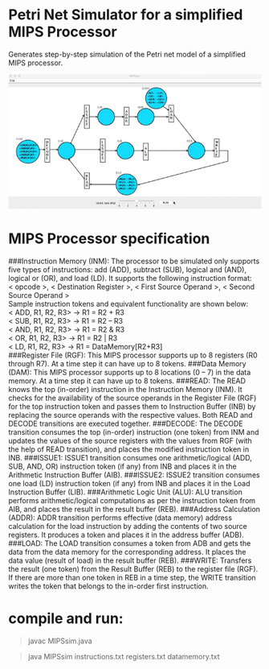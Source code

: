 # Petri Net Simulator for a simplified MIPS Processor
Generates step-by-step simulation of the Petri net model of a simplified MIPS processor.


 ![alt tag](images/MIPSsim.gif)
 

# MIPS Processor specification
###Instruction Memory (INM):
The processor to be simulated only supports five types of instructions: 
add (ADD), subtract (SUB), logical and (AND), logical or (OR), and load (LD). It supports the following instruction format:</br>
 < opcode >, < Destination Register >, < First Source Operand >, < Second Source Operand ></br>
 Sample instruction tokens and equivalent functionality are shown below:</br>
< ADD, R1, R2, R3> -> R1 = R2 + R3</br>
< SUB, R1, R2, R3> -> R1 = R2 – R3</br>
< AND, R1, R2, R3> -> R1 = R2 & R3</br>
< OR, R1, R2, R3>   -> R1 = R2 | R3</br>
< LD, R1, R2, R3>   -> R1 = DataMemory[R2+R3]</br>
###Register File (RGF):
This MIPS processor supports up to 8 registers (R0 through R7). At a time step it can have up to 8 tokens.
###Data Memory (DAM):
This MIPS processor supports up to 8 locations (0 – 7) in the data memory. At a time step it can have up to 8 tokens.
###READ:
The READ knows the top (in-order) instruction in the Instruction Memory (INM). It checks for the availability of the source operands in the Register File (RGF) for the top
instruction token and passes them to Instruction Buffer (INB) by replacing the source operands with the respective values. Both READ and DECODE transitions are
executed together.
###DECODE:
The DECODE transition consumes the top (in-order) instruction (one token) from INM and updates the
values of the source registers with the values from RGF (with the help of READ transition), and places the modified instruction token in INB.
###ISSUE1:
ISSUE1 transition consumes one arithmetic/logical (ADD, SUB, AND, OR) instruction token (if any) from INB and places it in the Arithmetic Instruction Buffer (AIB).
###ISSUE2:
ISSUE2 transition consumes one load (LD) instruction token (if any) from INB and places it in the Load Instruction Buffer (LIB).
###Arithmetic Logic Unit (ALU):
ALU transition performs arithmetic/logical computations as per the instruction token from AIB, and
places the result in the result buffer (REB).
###Address Calculation (ADDR):
ADDR transition performs effective (data memory) address calculation for the load instruction by adding the contents of two source registers. It produces a token and places it in the address buffer (ADB).
###LOAD:
The LOAD transition consumes a token from ADB and gets the data from the data memory for the corresponding address. It places the data value (result of load) in the result buffer (REB).
###WRITE:
Transfers the result (one token) from the Result Buffer (REB) to the register file (RGF). If there are more than one token in REB in a time step, the WRITE transition writes the token that belongs to the in-order
first instruction.

# compile and run:
> javac MIPSsim.java 

> java MIPSsim instructions.txt registers.txt datamemory.txt 
